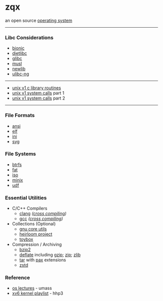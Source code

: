 # zqx
an open source [operating system](https://en.wikipedia.org/wiki/Operating_system)

---

### Libc Considerations
* [bionic](https://en.wikipedia.org/wiki/Bionic_(software))
* [dietlibc](https://en.wikipedia.org/wiki/Dietlibc)
* [glibc](https://en.wikipedia.org/wiki/Glibc)
* [musl](https://en.wikipedia.org/wiki/Musl)
* [newlib](https://en.wikipedia.org/wiki/Newlib)
* [ulibc-ng](https://en.wikipedia.org/wiki/UClibc)

---

* [unix v1 c library routines](https://www.bell-labs.com/usr/dmr/www/pdfs/man31.pdf)
* [unix v1 system calls](https://www.bell-labs.com/usr/dmr/www/pdfs/man21.pdf) part 1
* [unix v1 system calls](https://www.bell-labs.com/usr/dmr/www/pdfs/man22.pdf) part 2

---

### File Formats
* [ansi](https://en.wikipedia.org/wiki/ANSI_escape_code)
* [elf](https://en.wikipedia.org/wiki/Executable_and_Linkable_Format)
* [ini](https://en.wikipedia.org/wiki/INI_file)
* [svg](https://en.wikipedia.org/wiki/SVG)

### File Systems
* [btrfs](https://en.wikipedia.org/wiki/Btrfs)
* [fat](https://en.wikipedia.org/wiki/File_Allocation_Table)
* [iso](https://en.wikipedia.org/wiki/ISO_9660)
* [minix](http://ohm.hgesser.de/sp-ss2012/Intro-MinixFS.pdf)
* [udf](https://en.wikipedia.org/wiki/Universal_Disk_Format)

### Essential Utilities
* C/C++ Compilers
  - [clang](https://en.wikipedia.org/wiki/Clang) _([cross compiling](https://clang.llvm.org/docs/CrossCompilation.html))_
  - [gcc](https://en.wikipedia.org/wiki/GNU_Compiler_Collection) _([cross compiling](https://osdev.org/GCC_Cross-Compiler))_
* Collections (Optional)
  - [gnu core utils](https://en.wikipedia.org/wiki/GNU_Core_Utilities)
  - [heirloom project](https://heirloom.sourceforge.net/index.html)
  - [toybox](https://en.wikipedia.org/wiki/Toybox)
* Compression / Archiving
  - [bzip2](https://en.wikipedia.org/wiki/Bzip2)
  - [deflate](https://en.wikipedia.org/wiki/Deflate) including [gzip](https://en.wikipedia.org/wiki/Gzip); [zip](https://en.wikipedia.org/wiki/ZIP_(file_format)); [zlib](https://en.wikipedia.org/wiki/Zlib)
  - [tar](https://en.wikipedia.org/wiki/Tar_(computing)) with [pax](https://en.wikipedia.org/wiki/Pax_(command)) extensions
  - [zstd](https://en.wikipedia.org/wiki/Zstd)

### Reference
* [os lectures](https://www.youtube.com/playlist?list=PLacuG5pysFbDQU8kKxbUh4K5c1iL5_k7k) - umass
* [xv6 kernel playlist](https://www.youtube.com/playlist?list=PLbtzT1TYeoMhTPzyTZboW_j7TPAnjv9XB) - hhp3

